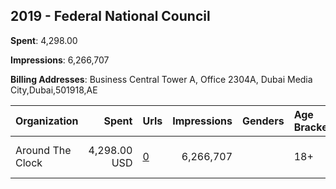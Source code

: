 ## 2019 - Federal National Council 
**Spent**: 4,298.00

**Impressions**: 6,266,707

**Billing Addresses**: Business Central Tower A, Office 2304A, Dubai Media City,Dubai,501918,AE

|Organization|Spent|Urls|Impressions|Genders|Age Brackets|Country Codes|
|:---|---:|:---|---:|:---|:---|:---|
|Around The Clock|4,298.00 USD|[0](https://www.snap.com/political-ads/asset/066d90f4b0176532ad2cd5989f7b8a8621df714f3cbdeb9a1b6db43f06cda25e?mediaType=png)|6,266,707||18+|united arab emirates|
